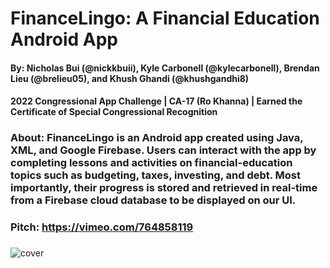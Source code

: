 # FinanceLingo: A Financial Education Android App
#### By: Nicholas Bui (@nickkbuii), Kyle Carbonell (@kylecarbonell), Brendan Lieu (@brelieu05), and Khush Ghandi (@khushgandhi8)
#### 2022 Congressional App Challenge | CA-17 (Ro Khanna) | Earned the Certificate of Special Congressional Recognition

### About: FinanceLingo is an Android app created using Java, XML, and Google Firebase. Users can interact with the app by completing lessons and activities on financial-education topics such as budgeting, taxes, investing, and debt. Most importantly, their progress is stored and retrieved in real-time from a Firebase cloud database to be displayed on our UI.

### Pitch: https://vimeo.com/764858119
###

![cover](https://nickkbuii.github.io/fl_img.png)
